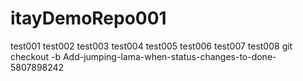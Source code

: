 # itayDemoRepo001


test001
test002
test003
test004
test005
test006
test007
test008
git checkout -b Add-jumping-lama-when-status-changes-to-done-5807898242
